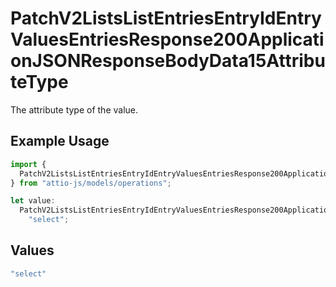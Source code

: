 # PatchV2ListsListEntriesEntryIdEntryValuesEntriesResponse200ApplicationJSONResponseBodyData15AttributeType

The attribute type of the value.

## Example Usage

```typescript
import {
  PatchV2ListsListEntriesEntryIdEntryValuesEntriesResponse200ApplicationJSONResponseBodyData15AttributeType,
} from "attio-js/models/operations";

let value:
  PatchV2ListsListEntriesEntryIdEntryValuesEntriesResponse200ApplicationJSONResponseBodyData15AttributeType =
    "select";
```

## Values

```typescript
"select"
```